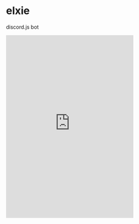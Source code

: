 # elxie
discord.js bot 
<iframe src="https://discordapp.com/widget?id=442145124282269697&theme=dark" width="350" height="500" allowtransparency="true" frameborder="0"></iframe>
